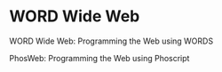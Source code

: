 # WORD Wide Web
WORD Wide Web: Programming the Web using WORDS

PhosWeb: Programming the Web using Phoscript

